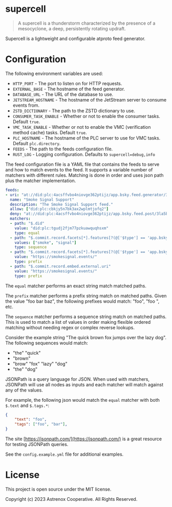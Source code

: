 # supercell

> A supercell is a thunderstorm characterized by the presence of a mesocyclone, a deep, persistently rotating updraft.

Supercell is a lightweight and configurable atproto feed generator.

# Configuration

The following environment variables are used:

* `HTTP_PORT` - The port to listen on for HTTP requests.
* `EXTERNAL_BASE` - The hostname of the feed generator.
* `DATABASE_URL` - The URL of the database to use.
* `JETSTREAM_HOSTNAME` - The hostname of the JetStream server to consume events from.
* `ZSTD_DICTIONARY` - The path to the ZSTD dictionary to use.
* `CONSUMER_TASK_ENABLE` - Whether or not to enable the consumer tasks. Default `true`.
* `VMC_TASK_ENABLE` - Whether or not to enable the VMC (verification method cache) tasks. Default `true`.
* `PLC_HOSTNAME` - The hostname of the PLC server to use for VMC tasks. Default `plc.directory`.
* `FEEDS` - The path to the feeds configuration file.
* `RUST_LOG` - Logging configuration. Defaults to `supercell=debug,info`

The feed configuration file is a YAML file that contains the feeds to serve and how to match events to the feed. It supports a variable number of matchers with different rules. Matching is done in order and uses json path plus the matcher implementation.

```yaml
feeds:
- uri: "at://did:plc:4acsffvbo4niovge362ptijz/app.bsky.feed.generator/3la5azib4xe2c"
  name: "Smoke Signal Support"
  description: "The Smoke Signal Support feed."
  allow: ["did:plc:cbkjy5n7bk3ax2wplmtjofq2"]
  deny: "at://did:plc:4acsffvbo4niovge362ptijz/app.bsky.feed.post/3la5bsyzj3j23"
  matchers:
  - path: "$.did"
    value: "did:plc:tgudj2fjm77pzkuawquqhsxm"
    type: equal
  - path: "$.commit.record.facets[*].features[?(@['$type'] == 'app.bsky.richtext.facet#tag')].tag"
    values: ["smoke", "signal"]
    type: sequence
  - path: "$.commit.record.facets[*].features[?(@['$type'] == 'app.bsky.richtext.facet#link')].uri"
    value: "https://smokesignal.events/"
    type: prefix
  - path: "$.commit.record.embed.external.uri"
    value: "https://smokesignal.events/"
    type: prefix
```

The `equal` matcher performs an exact string match matched paths.

The `prefix` matcher performs a prefix string match on matched paths. Given the value "foo bar baz", the following prefixes would match: "foo", "foo ", etc.

The `sequence` matcher performs a sequence string match on matched paths. This is used to match a list of values in order making flexible ordered matching without needing regex or complex reverse lookups.

Consider the example string "The quick brown fox jumps over the lazy dog". The following sequences would match:

* "the" "quick"
* "brown"
* "brow" "fox" "lazy" "dog"
* "the" "dog"

JSONPath is a query language for JSON. When used with matchers, JSONPath will use all nodes as inputs and each matcher will match against any of the values.

For example, the following json would match the `equal` matcher with both `$.text` and `$.tags.*`:

```json
{
    "text": "foo",
    "tags": ["foo", "bar"],
}
```

The site [https://jsonpath.com/](https://jsonpath.com/) is a great resource for testing JSONPath queries.

See the `config.example.yml` file for additional examples.

# License

This project is open source under the MIT license.

Copyright (c) 2023 Astrenox Cooperative. All Rights Reserved.

